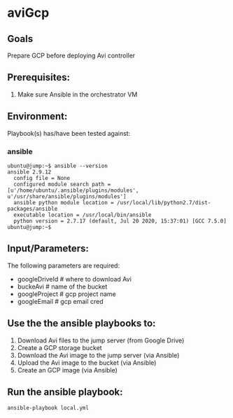 # aviGcp

## Goals
Prepare GCP before deploying Avi controller

## Prerequisites:
1. Make sure Ansible in the orchestrator VM

## Environment:

Playbook(s) has/have been tested against:

### ansible

```
ubuntu@jump:~$ ansible --version
ansible 2.9.12
  config file = None
  configured module search path = [u'/home/ubuntu/.ansible/plugins/modules', u'/usr/share/ansible/plugins/modules']
  ansible python module location = /usr/local/lib/python2.7/dist-packages/ansible
  executable location = /usr/local/bin/ansible
  python version = 2.7.17 (default, Jul 20 2020, 15:37:01) [GCC 7.5.0]
ubuntu@jump:~$
```


## Input/Parameters:

The following parameters are required:
- googleDriveId # where to download Avi
- buckeAvi # name of the bucket
- googleProject # gcp project name
- googleEmail # gcp email cred


## Use the the ansible playbooks to:
1. Download Avi files to the jump server (from Google Drive)
2. Create a GCP storage bucket
3. Download the Avi image to the jump server (via Ansible)
4. Upload the Avi image to the bucket (via Ansible)
5. Create an GCP image (via Ansible)

## Run the ansible playbook:
```
ansible-playbook local.yml
```
